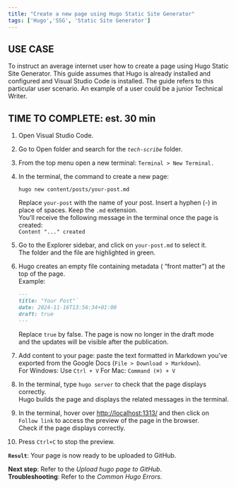 ```yaml
---
title: "Create a new page using Hugo Static Site Generator"
tags: ['Hugo','SSG', 'Static Site Generator']
---
```


## **USE CASE**

To instruct an average internet user how to create a page using Hugo Static Site Generator. This guide assumes that Hugo is already installed and configured and Visual Studio Code is installed. The guide refers to this particular user scenario. An example of a user could be a junior Technical Writer.

## **TIME TO COMPLETE: est. 30 min**

1. Open Visual Studio Code.   
2. Go to Open folder and search for the *`tech-scribe`* folder.  
   <!-- ![UI screenshot](/images/hugo-step1.png) -->

3. From the top menu open a new terminal: `Terminal > New Terminal.`   
   <!-- ![UI screenshot](/images/hugo-step2.png) -->

4. In the terminal, the command to create a new page:  
   	  
   	`hugo new content/posts/your-post.md`

   Replace `your-post` with the name of your post. Insert a hyphen (-) in place of spaces. Keep the `.md` extension.   
   You’ll receive the following message in the terminal once the page is created:  
   	`Content "..." created`

5. Go to the Explorer sidebar, and click on `your-post.md` to select it.   
   The folder and the file are highlighted in green.  
   <!-- ![UI screenshot](/images/hugo-step3.png) -->

6. Hugo creates an empty file containing metadata ( “front matter”) at the top of the page.    
   Example: 

   ```markdown
   ---
   title: "Your Post"`
   date: 2024-11-16T13:56:34+01:00
   draft: true
   ---
    ```

   Replace `true` by false. The page is now no longer in the draft mode   
   and the updates will be visible after the publication. 

7. Add content to your page: paste the text formatted in Markdown you’ve exported from the Google Docs (`File > Download > Markdown`).   
   For Windows: Use `Ctrl + V`  For Mac: `Command (⌘) + V`

8. In the terminal, type `hugo server` to check that the page displays correctly.   
   Hugo builds the page and displays the related messages in the terminal.

9. In the terminal, hover over [http://localhost:1313/](http://localhost:1313/) and then click on   
   `Follow link` to access the preview of the page in the browser.   
   Check if the page displays correctly. 

10. Press `Ctrl+C` to stop the preview. 


**`Result`**: Your page is now ready to be uploaded to GitHub. 

**Next step**: Refer to the *Upload hugo page to GitHub*.   
**Troubleshooting**: Refer to the *Common Hugo Errors*. 